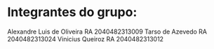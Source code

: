 # Integrantes do grupo:

Alexandre Luis de Oliveira RA 2040482313009
Tarso de Azevedo RA 2040482313024
Vinicius Queiroz RA 2040482313012

